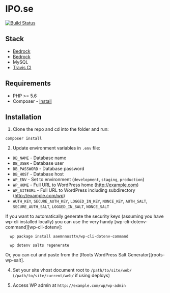 # IPO.se

[![Build Status](https://travis-ci.org/lundgren2/ipo-site.svg?branch=master)](https://travis-ci.org/lundgren2/ipo-site)

## Stack

- [Bedrock](https://roots.io/bedrock/)
- [Bedrock](https://roots.io/sage/)
- MySQL
- [Travis CI](https://travis-ci.org/)

## Requirements

- PHP >= 5.6
- Composer - [Install](https://getcomposer.org/doc/00-intro.md#installation-linux-unix-osx)

## Installation

1. Clone the repo and cd into the folder and run:

`composer install`

2. Update environment variables in `.env` file:

- `DB_NAME` - Database name
- `DB_USER` - Database user
- `DB_PASSWORD` - Database password
- `DB_HOST` - Database host
- `WP_ENV` - Set to environment (`development`, `staging`, `production`)
- `WP_HOME` - Full URL to WordPress home (http://example.com)
- `WP_SITEURL` - Full URL to WordPress including subdirectory (http://example.com/wp)
- `AUTH_KEY`, `SECURE_AUTH_KEY`, `LOGGED_IN_KEY`, `NONCE_KEY`, `AUTH_SALT`, `SECURE_AUTH_SALT`, `LOGGED_IN_SALT`, `NONCE_SALT`

If you want to automatically generate the security keys (assuming you have wp-cli installed locally) you can use the very handy [wp-cli-dotenv-command][wp-cli-dotenv]:

      wp package install aaemnnosttv/wp-cli-dotenv-command

      wp dotenv salts regenerate

Or, you can cut and paste from the [Roots WordPress Salt Generator][roots-wp-salt].

4. Set your site vhost document root to `/path/to/site/web/` (`/path/to/site/current/web/` if using deploys)

5. Access WP admin at `http://example.com/wp/wp-admin`
